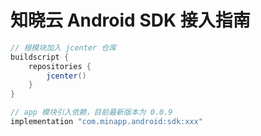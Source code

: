 ﻿# 知晓云 Android SDK 接入指南

```gradle
// 根模块加入 jcenter 仓库
buildscript {
    repositories {
        jcenter()   
    }
}

// app 模块引入依赖，目前最新版本为 0.0.9
implementation "com.minapp.android:sdk:xxx"
```


